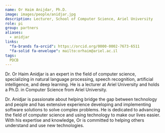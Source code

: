 ```yaml
---
name: Or Haim Anijdar, Ph.D.
image: images/people/anidjar.jpg
description: Lecturer, School of Computer Science, Ariel University
role: pi
group: partners
aliases:
  - anidjar
links:
  "fa-brands fa-orcid": https://orcid.org/0000-0002-7673-6511
  "fa-solid fa-envelope": mailto:orhaim@ariel.ac.il
tags:
  PDCB
---
```


Dr. Or Haim Anidjar is an expert in the field of computer science, specializing in natural language processing, speech recognition, artificial intelligence, and deep learning. He is a lecturer at Ariel University and holds a Ph.D. in Computer Science from Ariel University. 

Dr. Anidjar is passionate about helping bridge the gap between technology and people and has extensive experience developing and implementing software solutions to solve complex problems. He is dedicated to advancing the field of computer science and using technology to make our lives easier. With his expertise and knowledge, Or is committed to helping others understand and use new technologies.